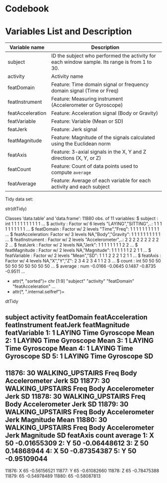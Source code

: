# Codebook

# Variables List and Description
Variable name    | Description
-----------------|------------
subject          | ID the subject who performed the activity for each window sample. Its range is from 1 to 30.
activity         | Activity name
featDomain       | Feature: Time domain signal or frequency domain signal (Time or Freq)
featInstrument   | Feature: Measuring instrument (Accelerometer or Gyroscope)
featAcceleration | Feature: Acceleration signal (Body or Gravity)
featVariable     | Feature: Variable (Mean or SD)
featJerk         | Feature: Jerk signal
featMagnitude    | Feature: Magnitude of the signals calculated using the Euclidean norm
featAxis         | Feature: 3-axial signals in the X, Y and Z directions (X, Y, or Z)
featCount        | Feature: Count of data points used to compute `average`
featAverage      | Feature: Average of each variable for each activity and each subject



Tidy data set:

str(dtTidy)

Classes ‘data.table’ and 'data.frame':	11880 obs. of  11 variables:
 $ subject         : int  1 1 1 1 1 1 1 1 1 1 ...
 $ activity        : Factor w/ 6 levels "LAYING","SITTING",..: 1 1 1 1 1 1 1 1 1 1 ...
 $ featDomain      : Factor w/ 2 levels "Time","Freq": 1 1 1 1 1 1 1 1 1 1 ...
 $ featAcceleration: Factor w/ 3 levels NA,"Body","Gravity": 1 1 1 1 1 1 1 1 1 1 ...
 $ featInstrument  : Factor w/ 2 levels "Accelerometer",..: 2 2 2 2 2 2 2 2 2 2 ...
 $ featJerk        : Factor w/ 2 levels NA,"Jerk": 1 1 1 1 1 1 1 1 2 2 ...
 $ featMagnitude   : Factor w/ 2 levels NA,"Magnitude": 1 1 1 1 1 1 2 2 1 1 ...
 $ featVariable    : Factor w/ 2 levels "Mean","SD": 1 1 1 2 2 2 1 2 1 1 ...
 $ featAxis        : Factor w/ 4 levels NA,"X","Y","Z": 2 3 4 2 3 4 1 1 2 3 ...
 $ count           : int  50 50 50 50 50 50 50 50 50 50 ...
 $ average         : num  -0.0166 -0.0645 0.1487 -0.8735 -0.9511 ...
 - attr(*, "sorted")= chr [1:9] "subject" "activity" "featDomain" "featAcceleration" ...
 - attr(*, ".internal.selfref")=<externalptr> 

dtTidy

subject         activity featDomain featAcceleration featInstrument featJerk featMagnitude featVariable
    1:       1           LAYING       Time             <NA>      Gyroscope     <NA>          <NA>         Mean
    2:       1           LAYING       Time             <NA>      Gyroscope     <NA>          <NA>         Mean
    3:       1           LAYING       Time             <NA>      Gyroscope     <NA>          <NA>         Mean
    4:       1           LAYING       Time             <NA>      Gyroscope     <NA>          <NA>           SD
    5:       1           LAYING       Time             <NA>      Gyroscope     <NA>          <NA>           SD
   ---                                                                                                        
11876:      30 WALKING_UPSTAIRS       Freq             Body  Accelerometer     Jerk          <NA>           SD
11877:      30 WALKING_UPSTAIRS       Freq             Body  Accelerometer     Jerk          <NA>           SD
11878:      30 WALKING_UPSTAIRS       Freq             Body  Accelerometer     Jerk          <NA>           SD
11879:      30 WALKING_UPSTAIRS       Freq             Body  Accelerometer     Jerk     Magnitude         Mean
11880:      30 WALKING_UPSTAIRS       Freq             Body  Accelerometer     Jerk     Magnitude           SD
       featAxis count     average
    1:        X    50 -0.01655309
    2:        Y    50 -0.06448612
    3:        Z    50  0.14868944
    4:        X    50 -0.87354387
    5:        Y    50 -0.95109044
   ---                           
11876:        X    65 -0.56156521
11877:        Y    65 -0.61082660
11878:        Z    65 -0.78475388
11879:     <NA>    65 -0.54978489
11880:     <NA>    65 -0.58087813
